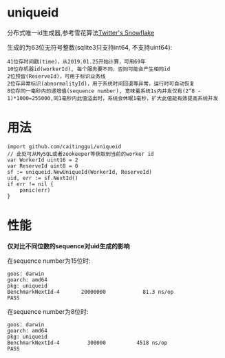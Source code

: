 # uniqueid

分布式唯一id生成器,参考雪花算法[Twitter's Snowflake](https://blog.twitter.com/2010/announcing-snowflake)

生成的为63位无符号整数(sqlite3只支持int64, 不支持uint64):
```
41位存时间戳(time)，从2019.01.25开始计算，可用69年
10位存机器id(workerId), 每个服务要不同，否则可能会产生相同id
2位预留(ReserveId)，可用于标识业务线
2位存异常标识(abnormalityId)，用于系统时间回退等异常，运行时可自动恢复
8位存同一毫秒内的递增值(sequence number), 意味着系统1s内并发仅有(2^8 - 1)*1000=255000,同1毫秒内此值溢出时，系统会休眠1毫秒，扩大此值能有效提高系统并发
```

# 用法

```
import github.com/caitinggui/uniqueid
// 此处可从MySQL或者zookeeper等获取到当前的worker id
var WorkerId uint16 = 2
var ReserveId uint8 = 0
sf := uniqueid.NewUniqueId(WorkerId, ReserveId)
uid, err := sf.NextId()
if err != nil {
    panic(err)
}
```

# 性能

**仅对比不同位数的sequence对uid生成的影响**

在sequence number为15位时:
```
goos: darwin
goarch: amd64
pkg: uniqueid
BenchmarkNextId-4       20000000            81.3 ns/op
PASS
```

在sequence number为8位时:
```
goos: darwin
goarch: amd64
pkg: uniqueid
BenchmarkNextId-4         300000          4518 ns/op
PASS
```
